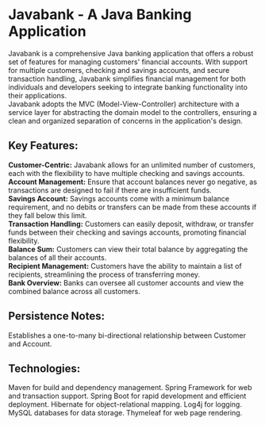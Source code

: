 # Javabank - A Java Banking Application

Javabank is a comprehensive Java banking application that offers a robust set of features for managing customers' financial accounts. With support for multiple customers, checking and savings accounts, and secure transaction handling, Javabank simplifies financial management for both individuals and developers seeking to integrate banking functionality into their applications.  
Javabank adopts the MVC (Model-View-Controller) architecture with a service layer for abstracting the domain model to the controllers, ensuring a clean and organized separation of concerns in the application's design.

## **Key Features:**

**Customer-Centric:** Javabank allows for an unlimited number of customers, each with the flexibility to have multiple checking and savings accounts.  
**Account Management:** Ensure that account balances never go negative, as transactions are designed to fail if there are insufficient funds.  
**Savings Account:** Savings accounts come with a minimum balance requirement, and no debits or transfers can be made from these accounts if they fall below this limit.  
**Transaction Handling:** Customers can easily deposit, withdraw, or transfer funds between their checking and savings accounts, promoting financial flexibility.  
**Balance Sum:** Customers can view their total balance by aggregating the balances of all their accounts.  
**Recipient Management:** Customers have the ability to maintain a list of recipients, streamlining the process of transferring money.  
**Bank Overview:** Banks can oversee all customer accounts and view the combined balance across all customers.  

## **Persistence Notes:**

Establishes a one-to-many bi-directional relationship between Customer and Account.  


## **Technologies:**

Maven for build and dependency management.
Spring Framework for web and transaction support.
Spring Boot for rapid development and efficient deployment.
Hibernate for object-relational mapping.
Log4j for logging.
MySQL databases for data storage.
Thymeleaf for web page rendering.
